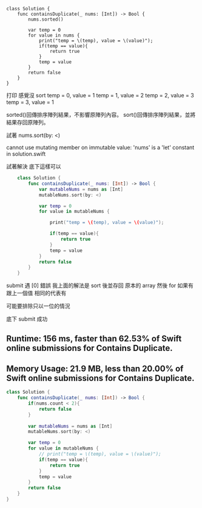 
    class Solution {
        func containsDuplicate(_ nums: [Int]) -> Bool {
            nums.sorted()
            
            var temp = 0
            for value in nums {
                print("temp = \(temp), value = \(value)");
                if(temp == value){
                    return true
                }
                temp = value
            }
            return false
        }
    }

打印  感覺沒 sort
temp = 0, value = 1
temp = 1, value = 2
temp = 2, value = 3
temp = 3, value = 1


sorted()回傳排序陣列結果，不影響原陣列內容。
sort()回傳排序陣列結果，並將結果存回原陣列。

試著
    nums.sort(by: <)

cannot use mutating member on immutable value: 'nums' is a 'let' constant in solution.swift
        
試著解決
底下這樣可以
``` swift
    class Solution {
        func containsDuplicate(_ nums: [Int]) -> Bool {
            var mutableNums = nums as [Int]
            mutableNums.sort(by: <)

            var temp = 0
            for value in mutableNums {

                print("temp = \(temp), value = \(value)");

                if(temp == value){
                    return true
                }
                temp = value
            }
            return false
        }
    }
```

submit 
遇  [0]  錯誤
我上面的解法是 sort 後並存回 原本的 array
然後 for  如果有跟上一個值 相同的代表有

可能要排除只以一位的情況

底下 submit 成功
## Runtime: 156 ms, faster than 62.53% of Swift online submissions for Contains Duplicate.
## Memory Usage: 21.9 MB, less than 20.00% of Swift online submissions for Contains Duplicate.
``` swift
class Solution {
    func containsDuplicate(_ nums: [Int]) -> Bool {
        if(nums.count < 2){
            return false
        }
        
        var mutableNums = nums as [Int]
        mutableNums.sort(by: <)

        var temp = 0
        for value in mutableNums {
            // print("temp = \(temp), value = \(value)");
            if(temp == value){
                return true
            }
            temp = value
        }
        return false
    }
}
```